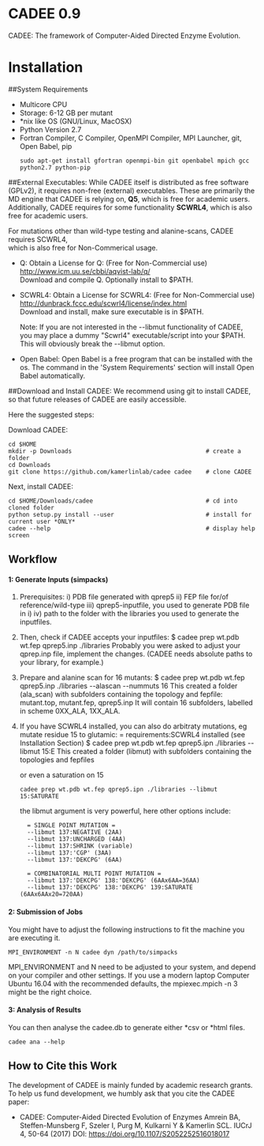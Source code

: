 CADEE 0.9
=========

CADEE: The framework of Computer-Aided Directed Enzyme Evolution.

# Installation

##System Requirements
- Multicore CPU
- Storage: 6-12 GB per mutant
- *nix like OS (GNU/Linux, MacOSX)
- Python Version 2.7
- Fortran Compiler, C Compiler, OpenMPI Compiler, MPI Launcher, git, Open Babel, pip
  ```  
  sudo apt-get install gfortran openmpi-bin git openbabel mpich gcc python2.7 python-pip 

  ```

##External Executables:
While CADEE itself is distributed as free software (GPLv2), it requires non-free (external) executables.
These are primarily the MD engine that CADEE is relying on, __Q5__, which is free for academic users. 
Additionally, CADEE requires for some functionality __SCWRL4__, which is also free for academic users.  

For mutations other than wild-type testing and alanine-scans, CADEE requires SCWRL4,  
which is also free for Non-Commerical usage.
- Q:
  Obtain a License for Q: (Free for Non-Commercial use)
    http://www.icm.uu.se/cbbi/aqvist-lab/q/  
  Download and compile Q. Optionally install to $PATH.
- SCWRL4: 
  Obtain a License for SCWRL4: (Free for Non-Commercial use)
    http://dunbrack.fccc.edu/scwrl4/license/index.html  
  Download and install, make sure executable is in $PATH.  
  
  Note: If you are not interested in the --libmut functionality of CADEE, you may place a dummy 
  "Scwrl4" executable/script into your $PATH. This will obviously break the --libmut option.
- Open Babel: Open Babel is a free program that can be installed with the os. The command in the 'System Requirements'
section will install Open Babel automatically.

  
##Download and Install CADEE:
We recommend using git to install CADEE, so that future releases of CADEE are easily accessible.  

Here the suggested steps:  

Download CADEE:
```
cd $HOME                
mkdir -p Downloads                                      # create a folder
cd Downloads  
git clone https://github.com/kamerlinlab/cadee cadee    # clone CADEE
```

Next, install CADEE:  
```
cd $HOME/Downloads/cadee                                # cd into cloned folder
python setup.py install --user                          # install for current user *ONLY*
cadee --help                                            # display help screen
```



## Workflow 
#### 1: Generate Inputs (simpacks)
1. Prerequisites:
    i)   PDB file generated with qprep5
    ii)  FEP file for/of reference/wild-type
    iii) qprep5-inputfile, you used to generate PDB file in i)
    iv)  path to the folder with the libraries you used to generate the inputfiles.

2. Then, check if CADEE accepts your inputfiles:
    $ cadee prep wt.pdb wt.fep qprep5.inp ./libraries 
    Probably you were asked to adjust your qprep.inp file, implement the changes.
    (CADEE needs absolute paths to your library, for example.)

3. Prepare and alanine scan for 16 mutants:
    $ cadee prep wt.pdb wt.fep qprep5.inp ./libraries --alascan --nummuts 16
    This created a folder (ala_scan) with subfolders containing the topology and fepfile: mutant.top, mutant.fep, qprep5.inp
    It will contain 16 subfolders, labelled in scheme 0XX_ALA, 1XX_ALA.

4. If you have SCWRL4 installed, you can also do arbitraty mutations, eg mutate residue 15 to glutamic:
    = requirements:SCWRL4 installed (see Installation Section)
    $ cadee prep wt.pdb wt.fep qprep5.ipn ./libraries --libmut 15:E
    This created a folder (libmut) with subfolders containing the topologies and fepfiles

   or even a saturation on 15 
   ```
   cadee prep wt.pdb wt.fep qprep5.ipn ./libraries --libmut 15:SATURATE
   ```

    the libmut argument is very powerful, here other options include:

         = SINGLE POINT MUTATION =
         --libmut 137:NEGATIVE (2AA)  
         --libmut 137:UNCHARGED (4AA)  
         --libmut 137:SHRINK (variable)  
         --libmut 137:'CGP' (3AA)  
         --libmut 137:'DEKCPG' (6AA)
           
         = COMBINATORIAL MULTI POINT MUTATION =  
         --libmut 137:'DEKCPG' 138:'DEKCPG' (6AAx6AA=36AA)  
         --libmut 137:'DEKCPG' 138:'DEKCPG' 139:SATURATE (6AAx6AAx20=720AA)  

#### 2: Submission of Jobs
   You might have to adjust the following instructions to fit the machine you are executing it.
   ```
   MPI_ENVIRONMENT -n N cadee dyn /path/to/simpacks
   ```
   MPI_ENVIRONMENT and N need to be adjusted to your system, and depend on your compiler and other settings. If you use a modern laptop Computer Ubuntu 16.04 with the recommended defaults, the mpiexec.mpich -n 3 might be the right choice.

#### 3: Analysis of Results
   You can then analyse the cadee.db to generate either *csv or *html files.
   ```
   cadee ana --help
   ```

## How to Cite this Work
The development of CADEE is mainly funded by academic research grants. To help 
us fund development, we humbly ask that you cite the CADEE paper:

* CADEE: Computer-Aided Directed Evolution of Enzymes
  Amrein BA, Steffen-Munsberg F, Szeler I, Purg M, Kulkarni Y & Kamerlin SCL. 
  IUCrJ 4, 50-64 (2017)
  DOI: https://doi.org/10.1107/S2052252516018017 
